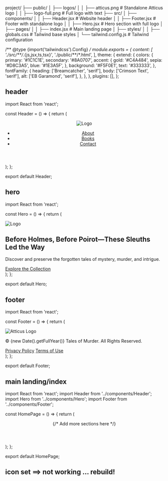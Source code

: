 project/
├── public/
│   ├── logos/
│   │   ├── atticus.png         # Standalone Atticus logo
│   │   ├── logo-full.png       # Full logo with text
├── src/
│   ├── components/
│   │   ├── Header.jsx          # Website header
│   │   ├── Footer.jsx          # Footer with standalone logo
│   │   ├── Hero.jsx            # Hero section with full logo
│   ├── pages/
│   │   ├── index.jsx           # Main landing page
│   ├── styles/
│   │   ├── globals.css         # Tailwind base styles
│   └── tailwind.config.js      # Tailwind configuration


/** @type {import('tailwindcss').Config} */
module.exports = {
  content: [
    './src/**/*.{js,jsx,ts,tsx}',
    './public/**/*.html',
  ],
  theme: {
    extend: {
      colors: {
        primary: '#1C1C1E',
        secondary: '#8A0707',
        accent: {
          gold: '#C4A484',
          sepia: '#D8C3A5',
          blue: '#1E3A5F',
        },
        background: '#F5F0E1',
        text: '#333333',
      },
      fontFamily: {
        heading: ['Breamcatcher', 'serif'],
        body: ['Crimson Text', 'serif'],
        alt: ['EB Garamond', 'serif'],
      },
    },
  },
  plugins: [],
};

## header

import React from 'react';

const Header = () => {
  return (
    <header className="bg-background text-primary sticky top-0 z-50 shadow-md">
      <div className="container mx-auto flex items-center justify-between py-4 px-6">
        <img src="/logos/logo-full.png" alt="Logo" className="h-12" />
        <nav>
          <ul className="flex space-x-6 text-sm font-body">
            <li><a href="#about" className="hover:text-secondary">About</a></li>
            <li><a href="#books" className="hover:text-secondary">Books</a></li>
            <li><a href="#contact" className="hover:text-secondary">Contact</a></li>
          </ul>
        </nav>
      </div>
    </header>
  );
};

export default Header;

## hero

import React from 'react';

const Hero = () => {
  return (
    <section className="bg-background text-center py-20">
      <div className="container mx-auto">
        <img src="/logos/logo-full.png" alt="Logo" className="mx-auto h-20 mb-6" />
        <h1 className="text-4xl font-heading text-primary mb-4">
          Before Holmes, Before Poirot—These Sleuths Led the Way
        </h1>
        <p className="text-lg font-body text-text">
          Discover and preserve the forgotten tales of mystery, murder, and intrigue.
        </p>
        <div className="mt-8">
          <a href="#explore" className="bg-secondary text-white px-6 py-3 rounded-md font-body hover:bg-accent-gold">
            Explore the Collection
          </a>
        </div>
      </div>
    </section>
  );
};

export default Hero;


## footer
import React from 'react';

const Footer = () => {
  return (
    <footer className="bg-background py-6">
      <div className="container mx-auto flex flex-col items-center text-center">
        <img src="/logos/atticus.png" alt="Atticus Logo" className="h-10 mb-4" />
        <p className="text-sm font-body text-text mb-2">
          &copy; {new Date().getFullYear()} Tales of Murder. All Rights Reserved.
        </p>
        <div className="flex space-x-4">
          <a href="#privacy" className="text-sm font-body hover:text-secondary">Privacy Policy</a>
          <a href="#terms" className="text-sm font-body hover:text-secondary">Terms of Use</a>
        </div>
      </div>
    </footer>
  );
};

export default Footer;


## main landing/index

import React from 'react';
import Header from '../components/Header';
import Hero from '../components/Hero';
import Footer from '../components/Footer';

const HomePage = () => {
  return (
    <div className="bg-background text-text">
      <Header />
      <main>
        <Hero />
        {/* Add more sections here */}
      </main>
      <Footer />
    </div>
  );
};

export default HomePage;


## icon set ==> not working ... rebuild!